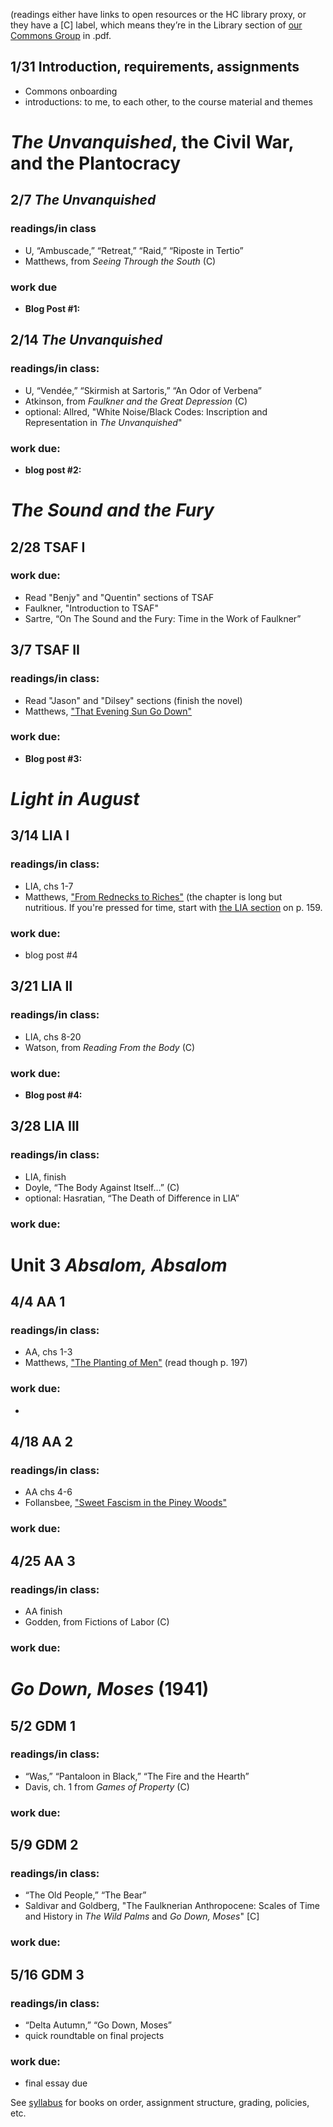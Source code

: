 (readings either have links to open resources or the HC library proxy, or they have a [C] label, which means they’re in the Library section of [our Commons Group](https://commons.gc.cuny.edu/groups/engl-784-willam-faulkner/) in .pdf.

## 1/31    Introduction, requirements, assignments 
* Commons onboarding
* introductions: to me, to each other, to the course material and themes                                                                                                                                                                                                                                                                                                                                                                                                                                                                                                                                                                                                                                                                                                                                                                                                                                                                                                                                                                                                                                               

# *The Unvanquished*, the Civil War, and the Plantocracy                                                                                                                                                                                                                                                                                                                                                                                                                                                                                                                                                                                                                                                                                                                                                                                                                                                                                                                                                                                                                                                                                                       
         
## 2/7 *The Unvanquished*
### readings/in class   
* U, “Ambuscade,” “Retreat,” “Raid,” “Riposte in Tertio”
* Matthews, from *Seeing Through the South* (C)

### work due
* **Blog Post #1:**                                                                                                                                                                                                                                                                                           
 
## 2/14 *The Unvanquished* 
### readings/in class:
* U, “Vendée,” “Skirmish at Sartoris,” “An Odor of Verbena”
* Atkinson, from *Faulkner and the Great Depression* (C)
* optional: Allred, "White Noise/Black Codes: Inscription and Representation in *The Unvanquished*"

### work due:
*  **blog post #2:** 

# *The Sound and the Fury*
                                                                                                                                                                                                                                                                                                                                                                                                                                                                                                                                                                                                                                                                                                                                                                                                                                                                                                                                                                       
## 2/28 TSAF I

### work due:
* Read "Benjy" and "Quentin" sections of TSAF
* Faulkner, "Introduction to TSAF"
* Sartre, “On The Sound and the Fury: Time in the Work of Faulkner”                                                                                                                                                                                                                                                                                                                                                                                                                                                                                                                                                                                                                                                                                                                                                                                                                                                                                                                                                                                                                                                                                                                                   

## 3/7 TSAF II
### readings/in class:
* Read "Jason" and "Dilsey" sections (finish the novel)
* Matthews, ["That Evening Sun Go Down"](https://ebookcentral.proquest.com/lib/huntercollege-ebooks/reader.action?docID=428098&ppg=87)                                                                                                                                                                                                                                                                                                                                                                                                  

### work due:
* **Blog post #3:** 

# *Light in August*                                                              
## 3/14    LIA I
### readings/in class:
* LIA, chs 1-7
* Matthews, ["From Rednecks to Riches"](https://ebookcentral.proquest.com/lib/huntercollege-ebooks/reader.action?docID=428098&ppg=134) (the chapter is long but nutritious. If you're pressed for time, start with [the LIA section](https://ebookcentral.proquest.com/lib/huntercollege-ebooks/reader.action?docID=428098&ppg=169) on p. 159.
### work due:
* blog post #4
  
## 3/21 LIA II
### readings/in class:   
* LIA, chs 8-20   
* Watson, from *Reading From the Body* (C)                                              

### work due: 
* **Blog post #4:** 
                                                                                                 
## 3/28 LIA III
### readings/in class:   
* LIA, finish
* Doyle, “The Body Against Itself…” (C)
* optional: Hasratian, “The Death of Difference in LIA”
### work due:


# Unit 3 *Absalom, Absalom*   
## 4/4 AA 1
### readings/in class:   
* AA, chs 1-3
* Matthews, ["The Planting of Men"](https://ebookcentral.proquest.com/lib/huntercollege-ebooks/reader.action?docID=428098&ppg=182) (read though p. 197)

### work due:
* 
                                                                                                                                          
                                                                                                                                                                                                                                                                                                                                                                                                                                                                                                                                                                                                                                                                                                                                                                                                                                                                                                                                                                                                                                                                                                         
## 4/18 AA 2
### readings/in class:
* AA chs 4-6
* Follansbee, ["Sweet Fascism in the Piney Woods"](https://muse-jhu-edu.proxy.wexler.hunter.cuny.edu/article/423463)

### work due:

                                                                                                              
## 4/25  AA 3
### readings/in class: 
* AA finish
* Godden, from Fictions of Labor (C)


### work due:

# *Go Down, Moses* (1941)
## 5/2    GDM 1
### readings/in class: 
* “Was,” “Pantaloon in Black,” “The Fire and the Hearth”
* Davis, ch. 1 from *Games of Property* (C)

### work due:     
                                                                                                                                            
## 5/9  GDM 2
### readings/in class: 
* “The Old People,” “The Bear”
* Saldivar and Goldberg, "The Faulknerian Anthropocene: Scales of Time and History in
*The Wild Palms* and *Go Down, Moses*" [C] 
### work due:

## 5/16 GDM 3   
### readings/in class: 
* “Delta Autumn,” “Go Down, Moses”    
* quick roundtable on final projects

### work due:
* final essay due

See [syllabus](https://engl784spr23.commons.gc.cuny.edu/syllabus/) for books on order, assignment structure, grading, policies, etc.                                                                                                                                                


